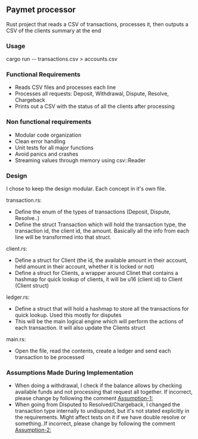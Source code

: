 ## Paymet processor

Rust project that reads a CSV of transactions, processes it, then outputs a CSV of the clients summary at the end

### Usage

cargo run -- transactions.csv > accounts.csv

### Functional Requirements
* Reads CSV files and processes each line
* Processes all requests: Deposit, Withdrawal, Dispute, Resolve, Chargeback
* Prints out a CSV with the status of all the clients after processing

### Non functional requirements
* Modular code organization
* Clean error handling
* Unit tests for all major functions
* Avoid panics and crashes
* Streaming values through memory using csv::Reader

### Design

I chose to keep the design modular. Each concept in it's own file.

transaction.rs:
* Define the enum of the types of transactions (Deposit, Dispute, Resolve..)
* Define the struct Transaction which will hold the transaction type, the transaction id, the client id, the amount. Basically all the info from each line will be transformed into that struct.

client.rs:
* Define a struct for Client (the id, the available amount in their account, held amount in their account, whether it is locked or not)
* Define a struct for Clients, a wrapper around Clinet that contains a hashmap for quick lookup of clients, it will be u16 (client id) to Client (Client struct)

ledger.rs:
* Define a struct that will hold a hashmap to store all the transactions for quick lookup. Used this mostly for disputes
* This will be the main logical engine which will perform the actions of each transaction. It will also update the Clients struct

main.rs:
* Open the file, read the contents, create a ledger and send each transaction to be processed

### Assumptions Made During Implementation

* When doing a withdrawal, I check if the balance allows by checking available funds and not processing that request all together. If incorrect, please change by following the comment <Assumption-1:> 
* When going from Disputed to Resolved/Chargeback, I changed the transaction type internally to undisputed, but it's not stated explicitly in the requirements. Might affect tests on it if we have double resolve or something..If incorrect, please change by following the comment <Assumption-2:> 
